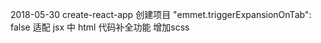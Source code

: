 2018-05-30
    create-react-app 创建项目
    "emmet.triggerExpansionOnTab": false 适配 jsx 中 html 代码补全功能
    增加scss